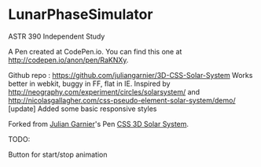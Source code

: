 # LunarPhaseSimulator
ASTR 390 Independent Study

A Pen created at CodePen.io. You can find this one at http://codepen.io/anon/pen/RaKNXy.

 Github repo : https://github.com/juliangarnier/3D-CSS-Solar-System
Works better in webkit, buggy in FF, flat in IE.
Inspired by http://neography.com/experiment/circles/solarsystem/ and http://nicolasgallagher.com/css-pseudo-element-solar-system/demo/
[update] Added some basic responsive styles


Forked from [Julian Garnier](http://codepen.io/juliangarnier/)'s Pen [CSS 3D Solar System](http://codepen.io/juliangarnier/pen/idhuG/).

TODO:

Button for start/stop animation
